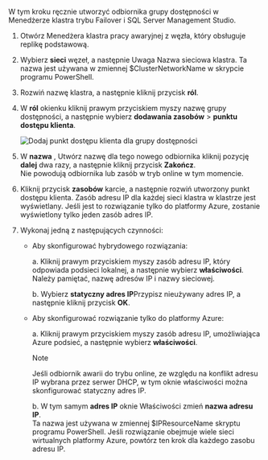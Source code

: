 W tym kroku ręcznie utworzyć odbiornika grupy dostępności w Menedżerze klastra trybu Failover i SQL Server Management Studio.

1. Otwórz Menedżera klastra pracy awaryjnej z węzła, który obsługuje replikę podstawową.

2. Wybierz **sieci** węzeł, a następnie Uwaga Nazwa sieciowa klastra. Ta nazwa jest używana w zmiennej $ClusterNetworkName w skrypcie programu PowerShell.

3. Rozwiń nazwę klastra, a następnie kliknij przycisk **ról**.

4. W **ról** okienku kliknij prawym przyciskiem myszy nazwę grupy dostępności, a następnie wybierz **dodawania zasobów** > **punktu dostępu klienta**.
   
    ![Dodaj punkt dostępu klienta dla grupy dostępności](./media/virtual-machines-sql-server-configure-alwayson-availability-group-listener/IC678769.gif)

5. W **nazwa** , Utwórz nazwę dla tego nowego odbiornika kliknij pozycję **dalej** dwa razy, a następnie kliknij przycisk **Zakończ**.  
    Nie powodują odbiornika lub zasób w tryb online w tym momencie.

6. Kliknij przycisk **zasobów** karcie, a następnie rozwiń utworzony punkt dostępu klienta. 
    Zasób adresu IP dla każdej sieci klastra w klastrze jest wyświetlany. Jeśli jest to rozwiązanie tylko do platformy Azure, zostanie wyświetlony tylko jeden zasób adres IP.

7. Wykonaj jedną z następujących czynności:
   
   * Aby skonfigurować hybrydowego rozwiązania:
     
        a. Kliknij prawym przyciskiem myszy zasób adresu IP, który odpowiada podsieci lokalnej, a następnie wybierz **właściwości**. Należy pamiętać, nazwę adresów IP i nazwy sieciowej.
   
        b. Wybierz **statyczny adres IP**Przypisz nieużywany adres IP, a następnie kliknij przycisk **OK**.
 
   * Aby skonfigurować rozwiązanie tylko do platformy Azure:

        a. Kliknij prawym przyciskiem myszy zasób adresu IP, umożliwiająca Azure podsieć, a następnie wybierz **właściwości**.
       
       > [!NOTE]
       > Jeśli odbiornik awarii do trybu online, ze względu na konflikt adresu IP wybrana przez serwer DHCP, w tym oknie właściwości można skonfigurować statyczny adres IP.
       > 
       > 

       b. W tym samym **adres IP** oknie Właściwości zmień **nazwa adresu IP**.  
        Ta nazwa jest używana w zmiennej $IPResourceName skryptu programu PowerShell. Jeśli rozwiązanie obejmuje wiele sieci wirtualnych platformy Azure, powtórz ten krok dla każdego zasobu adresu IP.

